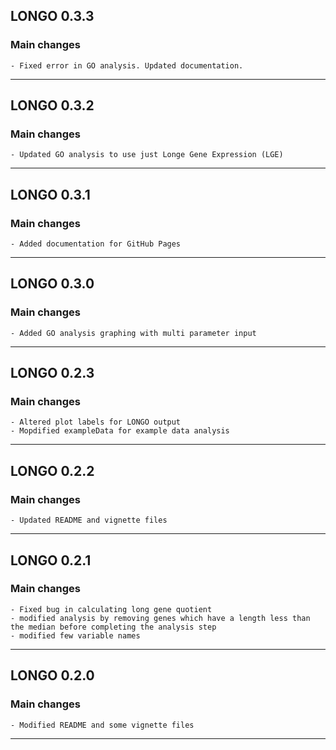 ## LONGO 0.3.3

### Main changes
    - Fixed error in GO analysis. Updated documentation.
________________________________________________________________________________

## LONGO 0.3.2

### Main changes
    - Updated GO analysis to use just Longe Gene Expression (LGE)
________________________________________________________________________________

## LONGO 0.3.1

### Main changes
    - Added documentation for GitHub Pages
________________________________________________________________________________

## LONGO 0.3.0

### Main changes
    - Added GO analysis graphing with multi parameter input
________________________________________________________________________________

## LONGO 0.2.3

### Main changes
    - Altered plot labels for LONGO output
    - Mopdified exampleData for example data analysis
________________________________________________________________________________

## LONGO 0.2.2

### Main changes
    - Updated README and vignette files
________________________________________________________________________________

## LONGO 0.2.1

### Main changes
    - Fixed bug in calculating long gene quotient
    - modified analysis by removing genes which have a length less than the median before completing the analysis step
    - modified few variable names
________________________________________________________________________________

## LONGO 0.2.0

### Main changes
    - Modified README and some vignette files
________________________________________________________________________________
